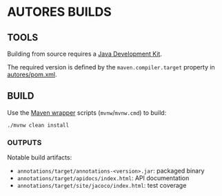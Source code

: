 # AUTORES BUILDS

## TOOLS

Building from source requires a [Java Development Kit](https://whichjdk.com/).

The required version is defined by the `maven.compiler.target` property in
[autores/pom.xml](autores/pom.xml).

## BUILD

Use the [Maven wrapper](https://maven.apache.org/wrapper/) scripts (`mvnw`/`mvnw.cmd`) to build:

```shell
./mvnw clean install
```

### OUTPUTS

Notable build artifacts:

 - `annotations/target/annotations-<version>.jar`: packaged binary
 - `annotations/target/apidocs/index.html`: API documentation
 - `annotations/target/site/jacoco/index.html`: test coverage
